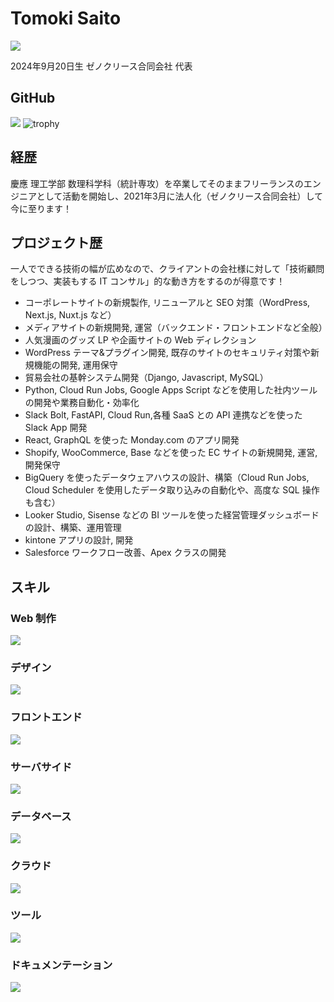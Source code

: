 # Tomoki Saito 
![](https://komarev.com/ghpvc/?username=Tomoki-Saito&color=7b59a3)

2024年9月20日生 ゼノクリース合同会社 代表
## GitHub
![](http://github-profile-summary-cards.vercel.app/api/cards/profile-details?username=Tomoki-Saito&theme=tokyonight)
![trophy](https://github-profile-trophy.vercel.app/?username=Tomoki-Saito&theme=tokyonight)
## 経歴
慶應 理工学部 数理科学科（統計専攻）を卒業してそのままフリーランスのエンジニアとして活動を開始し、2021年3月に法人化（ゼノクリース合同会社）して今に至ります！
## プロジェクト歴
一人でできる技術の幅が広めなので、クライアントの会社様に対して「技術顧問をしつつ、実装もする IT コンサル」的な動き方をするのが得意です！

- コーポレートサイトの新規製作, リニューアルと SEO 対策（WordPress, Next.js, Nuxt.js など）
- メディアサイトの新規開発, 運営（バックエンド・フロントエンドなど全般）
- 人気漫画のグッズ LP や企画サイトの Web ディレクション
- WordPress テーマ&プラグイン開発, 既存のサイトのセキュリティ対策や新規機能の開発, 運用保守
- 貿易会社の基幹システム開発（Django, Javascript, MySQL）
- Python, Cloud Run Jobs, Google Apps Script などを使用した社内ツールの開発や業務自動化・効率化
- Slack Bolt, FastAPI, Cloud Run,各種 SaaS との API 連携などを使った Slack App 開発
- React, GraphQL を使った Monday.com のアプリ開発
- Shopify, WooCommerce, Base などを使った EC サイトの新規開発, 運営, 開発保守
- BigQuery を使ったデータウェアハウスの設計、構築（Cloud Run Jobs, Cloud Scheduler を使用したデータ取り込みの自動化や、高度な SQL 操作も含む）
- Looker Studio, Sisense などの BI ツールを使った経営管理ダッシュボードの設計、構築、運用管理
- kintone アプリの設計, 開発
- Salesforce ワークフロー改善、Apex クラスの開発

## スキル
### Web 制作
![](https://skillicons.dev/icons?i=html,css,js,jquery,astro,wordpress)
### デザイン
![](https://skillicons.dev/icons?i=figma,ps,ai,pr)
### フロントエンド
![](https://skillicons.dev/icons?i=ts,react,nextjs,materialui,vue,vuetify,nuxt,tailwind)
### サーバサイド
![](https://skillicons.dev/icons?i=py,django,flask,fastapi,nodejs,express,php,laravel)
### データベース
![](https://skillicons.dev/icons?i=mysql,postgres,sqlite,mongodb,prisma)
### クラウド
![](https://skillicons.dev/icons?i=gcp,aws,azure,vercel,firebase,supabase,terraform)
### ツール
![](https://skillicons.dev/icons?i=vscode,github,githubactions,docker)
### ドキュメンテーション
![](https://skillicons.dev/icons?i=notion,md,latex)
